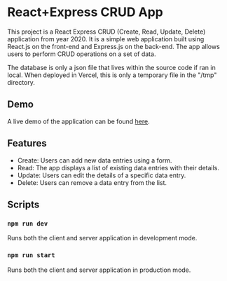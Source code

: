 # React+Express CRUD App

This project is a React Express CRUD (Create, Read, Update, Delete) application from year 2020. It is a simple web application built using React.js on the front-end and Express.js on the back-end. The app allows users to perform CRUD operations on a set of data.

The database is only a json file that lives within the source code if ran in local. When deployed in Vercel, this is only a temporary file in the "/tmp" directory.

## Demo

A live demo of the application can be found [here](https://react-express-crud-mayoljonathan.vercel.app/).

## Features

- Create: Users can add new data entries using a form.
- Read: The app displays a list of existing data entries with their details.
- Update: Users can edit the details of a specific data entry.
- Delete: Users can remove a data entry from the list.

## Scripts

### `npm run dev`

Runs both the client and server application in development mode.

### `npm run start`

Runs both the client and server application in production mode.

